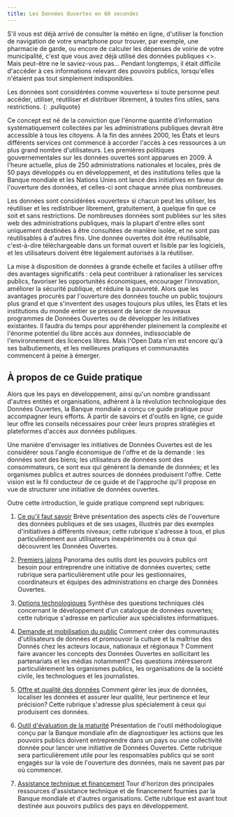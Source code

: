 ```yaml
---
title: Les Données Ouvertes en 60 secondes
---
```


S'il vous est déjà arrivé de consulter la météo en ligne, d'utiliser la
fonction de navigation de votre smartphone pour trouver, par exemple, une
pharmacie de garde, ou encore de calculer les dépenses de voirie de
votre municipalité, c'est que vous avez déjà utilisé des données
publiques <<ouvertes>>. Mais peut-être ne le saviez-vous pas...
Pendant longtemps, il était difficile d'accéder à ces informations
relevant des pouvoirs publics, lorsqu'elles n'étaient pas tout
simplement indisponibles.

Les données sont considérées comme «ouvertes» si toute personne peut accéder,
utiliser, réutiliser et distribuer librement, à toutes fins utiles, sans
restrictions.
{: .pullquote}

Ce concept est né de la conviction que l'énorme quantité d'information systématiquement
collectées par les administrations publiques devrait être accessible à
tous les citoyens. À la fin des années 2000, les États et leurs
différents services ont commencé à accorder l'accès à ces ressources à
un plus grand nombre d'utilisateurs. Les premières politiques
gouvernementales sur les données ouvertes sont apparues en 2009. À
l'heure actuelle, plus de 250 administrations nationales et locales, près de 50 pays développés ou en
développement, et des institutions telles que la Banque mondiale et les
Nations Unies ont lancé des initiatives en faveur de l'ouverture des
données, et celles-ci sont chaque année plus nombreuses.

Les données sont considérées «ouvertes» si chacun peut les
utiliser, les réutiliser et les redistribuer librement, gratuitement, à
quelque fin que ce soit et sans restrictions. De nombreuses données sont
publiées sur les sites web des administrations publiques, mais la
plupart d'entre elles sont uniquement destinées à être consultées de
manière isolée, et ne sont pas réutilisables à d'autres fins. Une donnée
ouvertes doit être réutilisable, c'est-à-dire téléchargeable dans
un format ouvert et lisible par les logiciels, et les
utilisateurs doivent être légalement autorisés à la réutiliser.

La mise à disposition de données à grande échelle et faciles à utiliser
offre des avantages significatifs : cela peut contribuer à rationaliser
les services publics, favoriser les opportunités économiques, encourager
l'innovation, améliorer la sécurité publique, et réduire la pauvreté.
Alors que les avantages procurés par l'ouverture des données touche un
public toujours plus grand et que s'inventent des usages toujours plus
utiles, les États et les institutions du monde entier se pressent de
lancer de nouveaux programmes de Données Ouvertes ou de développer les
initiatives existantes. Il faudra du temps pour appréhender pleinement
la complexité et l'énorme potentiel du libre accès aux données,
indissociable de l'environnement des licences libres. Mais l'Open Data
n'en est encore qu'à ses balbutiements, et les meilleures pratiques et
communautés commencent à peine à émerger.

## À propos de ce Guide pratique

Alors que les pays en développement, ainsi qu'un nombre grandissant
d'autres entités et organisations, adhèrent à la révolution
technologique des Données Ouvertes, la Banque mondiale a conçu ce guide
pratique pour accompagner leurs efforts. À partir de savoirs et d'outils en ligne, ce guide leur offre
les conseils nécessaires pour créer leurs propres stratégies et
plateformes d'accès aux données publiques.

Une manière d'envisager les initiatives de Données Ouvertes est de les considérer sous
l'angle économique de l'offre et de la demande : les données sont
des biens; les utilisateurs de données sont des consommateurs, ce sont
eux qui génèrent la demande de données; et les organismes publics et
autres sources de données produisent l'offre. Cette vision est le fil
conducteur de ce guide et de l'approche qu'il propose en vue de
structurer une initiative de données ouvertes.

Outre cette introduction, le guide pratique comprend sept rubriques:

1.  [Ce qu'il faut savoir](essentials.html) Brève présentation des
    aspects clés de l'ouverture des données publiques et de ses usages,
    illustrés par des exemples d'initiatives à différents niveaux;
    cette rubrique s'adresse à tous, et plus particulièrement aux
    utilisateurs inexpérimentés ou à ceux qui découvrent les Données Ouvertes.

2.  [Premiers jalons](starting.html) Panorama des outils dont les
    pouvoirs publics ont besoin pour entreprendre une initiative de
    données ouvertes; cette rubrique sera particulièrement utile
    pour les gestionnaires, coordinateurs et équipes des administrations
    en charge des Données Ouvertes.

3.  [Options technologiques](technology.html) Synthèse des questions
    techniques clés concernant le développement d'un catalogue de
    données ouvertes; cette rubrique s'adresse en particulier aux
    spécialistes informatiques.

4.  [Demande et mobilisation du public](demand.html) Comment créer des
    communautés d'utilisateurs de données et promouvoir la culture et la
    maîtrise des Donnés chez les acteurs locaux, nationaux et
    régionaux ? Comment faire avancer les concepts des Données Ouvertes en
    sollicitant les partenariats et les médias notamment? Ces questions
    intéresseront particulièrement les organismes publics, les
    organisations de la société civile, les technologues et les
    journalistes.

5.  [Offre et qualité des données](supply.html) Comment gérer les jeux
    de données, localiser les données et assurer leur qualité, leur
    pertinence et leur précision? Cette rubrique s'adresse plus
    spécialement à ceux qui produisent ces données.

6.  [Outil d'évaluation de la maturité](odra.html) Présentation de
    l'outil méthodologique conçu par la Banque mondiale afin de
    diagnostiquer les actions que les pouvoirs publics doivent
    entreprendre dans un pays ou une collectivité donnée pour lancer une
    initiative de Données Ouvertes. Cette rubrique sera
    particulièrement utile pour les responsables publics qui se sont
    engagés sur la voie de l'ouverture des données, mais ne savent pas
    par où commencer.

7.  [Assistance technique et financement](technical-assistance.html)
    Tour d'horizon des principales ressources d'assistance technique et
    de financement fournies par la Banque mondiale et d'autres
    organisations. Cette rubrique est avant tout destinée aux pouvoirs
    publics des pays en développement.
